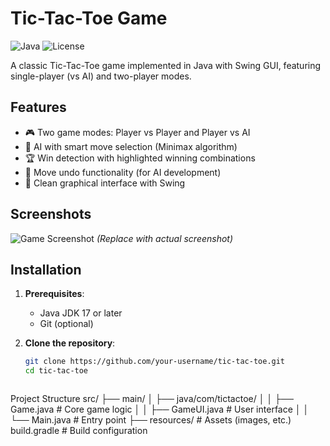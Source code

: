 # Tic-Tac-Toe Game

![Java](https://img.shields.io/badge/Java-17+-orange?logo=java)
![License](https://img.shields.io/badge/License-MIT-blue)

A classic Tic-Tac-Toe game implemented in Java with Swing GUI, featuring single-player (vs AI) and two-player modes.

## Features

- 🎮 Two game modes: Player vs Player and Player vs AI
- 🤖 AI with smart move selection (Minimax algorithm)
- 🏆 Win detection with highlighted winning combinations
- 🔄 Move undo functionality (for AI development)
- 🎨 Clean graphical interface with Swing

## Screenshots

![Game Screenshot](screenshots/gameplay.png) *(Replace with actual screenshot)*

## Installation

1. **Prerequisites**:
   - Java JDK 17 or later
   - Git (optional)

2. **Clone the repository**:
   ```bash
   git clone https://github.com/your-username/tic-tac-toe.git
   cd tic-tac-toe


   
Project Structure
   src/
├── main/
│   ├── java/com/tictactoe/
│   │   ├── Game.java       # Core game logic
│   │   ├── GameUI.java     # User interface
│   │   └── Main.java       # Entry point
├── resources/              # Assets (images, etc.)
build.gradle                # Build configuration
